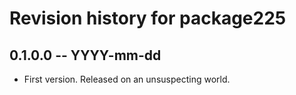 # Revision history for package225

## 0.1.0.0 -- YYYY-mm-dd

* First version. Released on an unsuspecting world.
